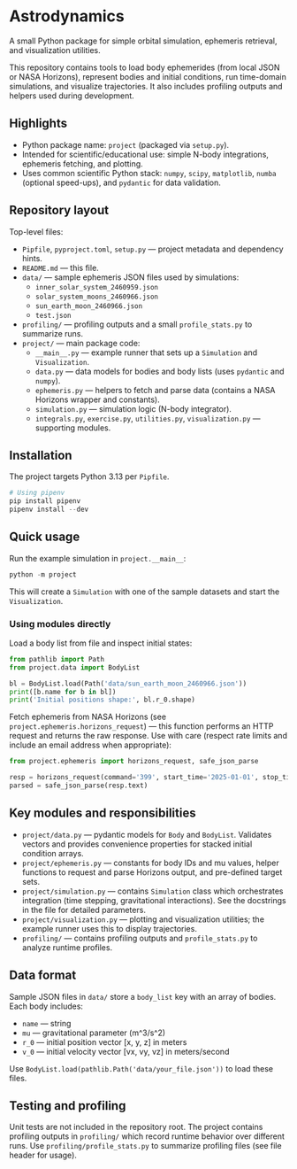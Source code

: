 # Astrodynamics

A small Python package for simple orbital simulation, ephemeris retrieval, and visualization utilities.

This repository contains tools to load body ephemerides (from local JSON or NASA Horizons), represent bodies and initial conditions, run time-domain simulations, and visualize trajectories. It also includes profiling outputs and helpers used during development.

## Highlights

- Python package name: `project` (packaged via `setup.py`).
- Intended for scientific/educational use: simple N-body integrations, ephemeris fetching, and plotting.
- Uses common scientific Python stack: `numpy`, `scipy`, `matplotlib`, `numba` (optional speed-ups), and `pydantic` for data validation.

## Repository layout

Top-level files:

- `Pipfile`, `pyproject.toml`, `setup.py` — project metadata and dependency hints.
- `README.md` — this file.
- `data/` — sample ephemeris JSON files used by simulations:
  - `inner_solar_system_2460959.json`
  - `solar_system_moons_2460966.json`
  - `sun_earth_moon_2460966.json`
  - `test.json`
- `profiling/` — profiling outputs and a small `profile_stats.py` to summarize runs.
- `project/` — main package code:
  - `__main__.py` — example runner that sets up a `Simulation` and `Visualization`.
  - `data.py` — data models for bodies and body lists (uses `pydantic` and `numpy`).
  - `ephemeris.py` — helpers to fetch and parse data (contains a NASA Horizons wrapper and constants).
  - `simulation.py` — simulation logic (N-body integrator).
  - `integrals.py`, `exercise.py`, `utilities.py`, `visualization.py` — supporting modules.

## Installation

The project targets Python 3.13 per `Pipfile`.

```powershell
# Using pipenv
pip install pipenv
pipenv install --dev
```

## Quick usage

Run the example simulation in `project.__main__`:

```powershell
python -m project
```

This will create a `Simulation` with one of the sample datasets and start the `Visualization`.

### Using modules directly

Load a body list from file and inspect initial states:

```python
from pathlib import Path
from project.data import BodyList

bl = BodyList.load(Path('data/sun_earth_moon_2460966.json'))
print([b.name for b in bl])
print('Initial positions shape:', bl.r_0.shape)
```

Fetch ephemeris from NASA Horizons (see `project.ephemeris.horizons_request`) — this function performs an HTTP request and returns the raw response. Use with care (respect rate limits and include an email address when appropriate):

```python
from project.ephemeris import horizons_request, safe_json_parse

resp = horizons_request(command='399', start_time='2025-01-01', stop_time='2025-01-02', step_size='1d')
parsed = safe_json_parse(resp.text)
```

## Key modules and responsibilities

- `project/data.py` — pydantic models for `Body` and `BodyList`. Validates vectors and provides convenience properties for stacked initial condition arrays.
- `project/ephemeris.py` — constants for body IDs and mu values, helper functions to request and parse Horizons output, and pre-defined target sets.
- `project/simulation.py` — contains `Simulation` class which orchestrates integration (time stepping, gravitational interactions). See the docstrings in the file for detailed parameters.
- `project/visualization.py` — plotting and visualization utilities; the example runner uses this to display trajectories.
- `profiling/` — contains profiling outputs and `profile_stats.py` to analyze runtime profiles.

## Data format

Sample JSON files in `data/` store a `body_list` key with an array of bodies. Each body includes:

- `name` — string
- `mu` — gravitational parameter (m^3/s^2)
- `r_0` — initial position vector [x, y, z] in meters
- `v_0` — initial velocity vector [vx, vy, vz] in meters/second

Use `BodyList.load(pathlib.Path('data/your_file.json'))` to load these files.

## Testing and profiling

Unit tests are not included in the repository root. The project contains profiling outputs in `profiling/` which record runtime behavior over different runs. Use `profiling/profile_stats.py` to summarize profiling files (see file header for usage).
